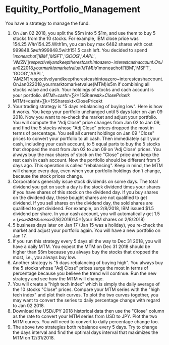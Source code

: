 # Equitity_Portfolio_Management
You have a strategy to manage the fund.
1.	On Jan 02 2018, you split the $5m into 5 $1m, and use them to buy 5 stocks from the 10 stocks. For example, IBM close price was 154.25.𝑊𝑖𝑡ℎ154.25.With1m, you can buy max 6482 shares with cost 999848.5𝑤𝑖𝑡ℎ999848.5with151.5‬ cash left. You decided to spend 1𝑚𝑜𝑛𝑒𝑎𝑐ℎ𝑜𝑓[′𝐼𝐵𝑀′,′𝑀𝑆𝐹𝑇′,′𝐺𝑂𝑂𝐺′,′𝐴𝐴𝑃𝐿′,′𝐴𝑀𝑍𝑁′]𝑟𝑒𝑠𝑝𝑒𝑐𝑡𝑖𝑣𝑒𝑙𝑦𝑎𝑛𝑑𝑘𝑒𝑒𝑝𝑡ℎ𝑒𝑟𝑒𝑠𝑡𝑐𝑎𝑠ℎ𝑖𝑛𝑡𝑜𝑎𝑧𝑒𝑟𝑜−𝑖𝑛𝑡𝑒𝑟𝑒𝑠𝑡𝑐𝑎𝑠ℎ𝑎𝑐𝑐𝑜𝑢𝑛𝑡.𝑂𝑛𝐽𝑎𝑛022018,𝑦𝑜𝑢𝑟𝑚𝑎𝑟𝑘𝑡𝑜𝑚𝑎𝑟𝑘𝑒𝑡𝑣𝑎𝑙𝑢𝑒(𝑀𝑇𝑀)𝑖𝑠1moneachof[′IBM′,′MSFT′,′GOOG′,′AAPL′,′AMZN′]respectivelyandkeeptherestcashintoazero−interestcashaccount.OnJan022018,yourmarktomarketvalue(MTM)is5m if combining all stocks value and cash. Your holdings of stocks and cach account is your portfolio.
 𝑀𝑇𝑀𝑡=𝑐𝑎𝑠ℎ𝑡+∑𝑘=15𝑆ℎ𝑎𝑟𝑒𝑠𝑡𝑘×𝐶𝑙𝑜𝑠𝑒𝑃𝑟𝑖𝑐𝑒𝑡𝑘  MTMt=casht+∑k=15Shareskt×ClosePricekt 
2.	Your trading strategy is "5 days rebalancing of buying low". Here is how it works. You keep your portfolio unchanged until 5 days later on Jan 09 2018. Now you want to re-check the market and adjust your portfolio. You will compute the "Adj Close" price changes from Jan 02 to Jan 09, and find the 5 stocks whose "Adj Close" prices dropped the most in terms of percentage. You sell all current holdings on Jan 09 "Close" prices to convert your portfolio to all cash. Then immediately split your cash, including your cash account, to 5 equal parts to buy the 5 stocks that dropped the most from Jan 02 to Jan 09 on 'Adj Close' prices. You always buy the max shares of stock on the "Close" price and keep the rest cash in cash account. Now the portfolio should be different from 5 days ago. This operation is called "rebalancing".
Keep in mind, the MTM will change every day, even when your portfolio holdings don't change, because the stock prices change.
3.	Corporations generally issue stock dividends on some days. The total dividend you get on such a day is the stock dividend times your shares if you have shares of this stock on the dividend day. If you buy shares on the dividend day, these bought shares are not qualified to get dividend. If you sell shares on the dividend day, the sold shares are qualified to get dividend. For example, on 2/8/2018, IBM issued $1.5 dividend per share. In your cash account, you will automatically get
$1.5×(𝑦𝑜𝑢𝑟 𝐼𝐵𝑀 𝑠ℎ𝑎𝑟𝑒𝑠 𝑜𝑛 2/8/2018)$1.5×(your IBM shares on 2/8/2018)
4.	5 business days later on Jan 17 (Jan 15 was a holiday), you re-check the market and adjust your portfolio again. You will have a new portfolio on Jan 17.
5.	If you run this strategy every 5 days all the way to Dec 31 2018, you will have a daily MTM. You expect the MTM on Dec 31 2018 should be higher than $5m because you always buy the stocks that dropped the most, i.e., you always buy low.
6.	Another strategy is "5 days rebalancing of buying high". You always buy the 5 stocks whose "Adj Close" prices surge the most in terms of percentage because you believe the trend will continue. Run the new strategy and see how the MTM will change.
7.	You will create a "high tech index" which is simply the daily average of the 10 stocks "Close" prices. Compare your MTM series with the "high tech index" and plot their curves. To plot the two curves together, you may want to convert the series to daily percentage change with regard to Jan 02 2018.
8.	Download the USD/JPY 2018 historical data then use the "Close" column as the rate to convert your MTM series from USD to JPY. Plot the two MTM curves. You will need to convert to daily percentage change too.
9.	The above two strategies both rebalance every 5 days. Try to change the days interval and find the optimal days interval that maximizes the MTM on 12/31/2018.
